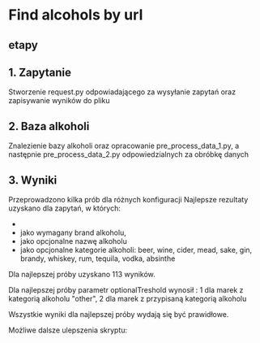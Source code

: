 
# Find alcohols by url



## etapy



## 1. Zapytanie

Stworzenie request.py odpowiadającego za wysyłanie zapytań oraz zapisywanie wyników do pliku

## 2. Baza alkoholi

Znalezienie bazy alkoholi oraz opracowanie pre_process_data_1.py, a następnie pre_process_data_2.py odpowiedzialnych za obróbkę danych

## 3. Wyniki

Przeprowadzono kilka prób dla różnych konfiguracji
Najlepsze rezultaty uzyskano dla zapytań, w których:

 - 
- jako wymagany brand alkoholu,
- jako opcjonalne nazwę alkoholu
- jako opcjonalne kategorie alkoholi: beer, wine, cider, mead, sake, gin, brandy, whiskey, rum, tequila, vodka, absinthe

Dla najlepszej próby uzyskano 113 wyników.

Dla najlepszej próby parametr optionalTreshold wynosił :
1 dla marek z kategorią alkoholu "other",
2 dla marek z przypisaną kategorią alkoholu

Wszystkie wyniki dla najlepszej próby wydają się być prawidłowe.

Możliwe dalsze ulepszenia skryptu: